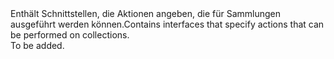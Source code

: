 <Namespace Name="Microsoft.Azure.Management.ResourceManager.Fluent.Core.CollectionActions">
  <Docs>
    <summary><span data-ttu-id="b008b-101">Enthält Schnittstellen, die Aktionen angeben, die für Sammlungen ausgeführt werden können.</span><span class="sxs-lookup"><span data-stu-id="b008b-101">Contains interfaces that specify actions that can be performed on collections.</span></span></summary> 
    <remarks>To be added.</remarks>
  </Docs>
</Namespace>
